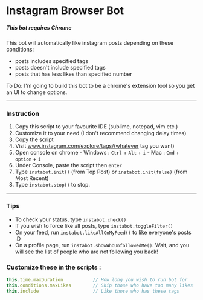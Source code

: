 # Instagram Browser Bot

##### *This bot requires Chrome*

This bot will automatically like instagram posts depending on these conditions:
  * posts includes specified tags
  * posts doesn't include specified tags
  * posts that has less likes than specified number

To Do: I'm going to build this bot to be a chrome's extension tool so you get an UI to change options.

---
### Instruction

  1. Copy this script to your favourite IDE (sublime, notepad, vim etc.)
  2. Customize it to your need (I don't recommend changing delay times)
  3. Copy the script
  4. Visit www.instagram.com/explore/tags/(whatever tag you want)
  5. Open console on chrome
    - Windows : `Ctrl` + `Alt` + `i`
    - Mac : `Cmd` + `option` + `i`
  6. Under Console, paste the script then `enter`
  7. Type `instabot.init()` (from Top Post) or `instabot.init(false)` (from Most Recent)
  8. Type `instabot.stop()` to stop.

---

### Tips

* To check your status, type `instabot.check()`
* If you wish to force like all posts, type `instabot.toggleFilter()`
* On your feed, run `instabot.likeAllOnMyFeed()` to like everyone's posts :D
* On a profile page, run `instabot.showWhoUnfollowedMe()`. Wait, and you will see the list of people who are not following you back!

### Customize these in the scripts :
```js
this.time.maxDuration           // How long you wish to run bot for
this.conditions.maxLikes        // Skip those who have too many likes
this.include                    // Like those who has these tags
```
